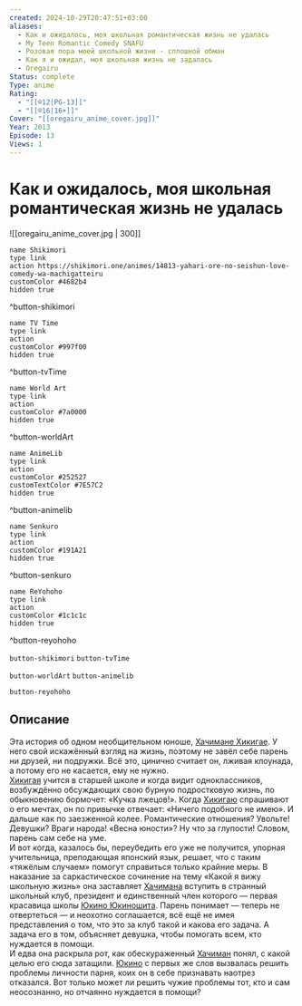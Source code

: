 ```yaml
---
created: 2024-10-29T20:47:51+03:00
aliases:
  - Как и ожидалось, моя школьная романтическая жизнь не удалась
  - My Teen Romantic Comedy SNAFU
  - Розовая пора моей школьной жизни - сплошной обман
  - Как я и ожидал, моя школьная жизнь не задалась
  - Oregairu
Status: complete
Type: anime
Rating:
  - "[[®️12|PG-13]]"
  - "[[®️16|16+]]"
Cover: "[[oregairu_anime_cover.jpg]]"
Year: 2013
Episode: 13
Views: 1
---
```


# Как и ожидалось, моя школьная романтическая жизнь не удалась

![[oregairu_anime_cover.jpg | 300]]

```button
name Shikimori
type link
action https://shikimori.one/animes/14813-yahari-ore-no-seishun-love-comedy-wa-machigatteiru
customColor #4682b4
hidden true
```
^button-shikimori

```button
name TV Time
type link
action 
customColor #997f00
hidden true
```
^button-tvTime

```button
name World Art
type link
action 
customColor #7a0000
hidden true
```
^button-worldArt

```button
name AnimeLib
type link
action 
customColor #252527
customTextColor #7E57C2
hidden true
```
^button-animelib

```button
name Senkuro
type link
action 
customColor #191A21
hidden true
```
^button-senkuro

```button
name ReYohoho
type link
action 
customColor #1c1c1c
hidden true
```
^button-reyohoho



`button-shikimori` `button-tvTime`

`button-worldArt` `button-animelib`

`button-reyohoho`

## Описание

Эта история об одном необщительном юноше, [Хачимане Хикигае](https://shikimori.one/characters/67065-hachiman-hikigaya). У него свой искажённый взгляд на жизнь, поэтому не завёл себе парень ни друзей, ни подружки. Всё это, цинично считает он, лживая клоунада, а потому его не касается, ему не нужно.   
[Хикигая](https://shikimori.one/characters/67065-hachiman-hikigaya) учится в старшей школе и когда видит одноклассников, возбуждённо обсуждающих свою бурную подростковую жизнь, по обыкновению бормочет: «Кучка лжецов!». Когда [Хикигаю](https://shikimori.one/characters/67065-hachiman-hikigaya) спрашивают о его мечтах, он по привычке отвечает: «Ничего подобного не имею». И дальше как по заезженной колее. Романтические отношения? Увольте! Девушки? Враги народа! «Весна юности»? Ну что за глупости! Словом, парень сам себе на уме.  
И вот когда, казалось бы, переубедить его уже не получится, упорная учительница, преподающая японский язык, решает, что с таким «тяжёлым случаем» помогут справиться только крайние меры. В наказание за саркастическое сочинение на тему «Какой я вижу школьную жизнь» она заставляет [Хачимана](https://shikimori.one/characters/67065-hachiman-hikigaya) вступить в странный школьный клуб, президент и единственный член которого — первая красавица школы [Юкино Юкиношита](https://shikimori.one/characters/67067-yukino-yukinoshita). Парень понимает — теперь не отвертеться — и неохотно соглашается, всё ещё не имея представления о том, что это за клуб такой и какова его задача. А задача его в том, объясняет девушка, чтобы помогать всем, кто нуждается в помощи.   
И едва она раскрыла рот, как обескураженный [Хачиман](https://shikimori.one/characters/67065-hachiman-hikigaya) понял, с какой целью его сюда затащили. [Юкино](https://shikimori.one/characters/67067-yukino-yukinoshita) с первых же слов вызвалась решить проблемы личности парня, коих он в себе признавать наотрез отказался. Вот только может ли решить чужие проблемы тот, кто и сам неосознанно, но отчаянно нуждается в помощи?
